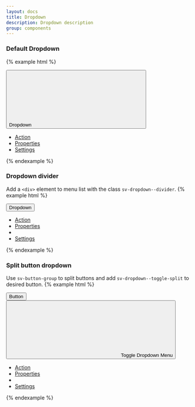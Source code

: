 ```yaml
---
layout: docs
title: Dropdown
description: Dropdown description
group: components
---
```


### Default Dropdown ###

{% example html %}

<div id="example0" class="env-dropdown">
   <button class="env-button env-button--primary env-button--large env-dropdown--toggle" aria-haspopup="true" aria-expanded="false" data-dropdown type="button" data-target="#example0">Dropdown
      <svg class="env-icon env-icon--small env-dropdown-icon">
         <use xlink:href="{{ site.baseurl }}/assets/envision/envision-icons.svg#icon-arrow-down"></use>
      </svg>
   </button>
   <ul class="env-dropdown__menu env-dropdown__menu--large">
      <li role="presentation">
         <a href="#" role="menuitem" class="env-dropdown__item">Action</a>
      </li>
      <li role="presentation">
         <a href="#" role="menuitem" class="env-dropdown__item">Properties</a>
      </li>
      <li role="presentation">
         <a href="#" role="menuitem" class="env-dropdown__item">Settings</a>
      </li>
   </ul>
</div>

{% endexample %}

### Dropdown divider ###
Add a `<div>` element to menu list with the class `sv-dropdown--divider`.
{% example html %}

<div id="example1" class="env-dropdown">
   <button class="env-button env-button--large env-dropdown--toggle" aria-haspopup="true" aria-expanded="false" data-dropdown type="button" data-target="#example1">Dropdown</button>
   <ul class="env-dropdown__menu env-dropdown__menu--large">
      <li role="presentation">
         <a href="#" role="menuitem" class="env-dropdown__item">Action</a>
      </li>
      <li role="presentation">
         <a href="#" role="menuitem" class="env-dropdown__item">Properties</a>
      </li>
      <li class="env-dropdown--divider" role="separator"></li>
      <li role="presentation">
         <a href="#" role="menuitem" class="env-dropdown__item">Settings</a>
      </li>
   </ul>
</div>

{% endexample %}

### Split button dropdown ###
Use `sv-button-group` to split buttons and add `sv-dropdown--toggle-split` to desired button.
{% example html %}
<div id="example2" class="env-dropdown env-button-group env_list__item" role="group">
   <button class="env-button env-button--primary" type="button">Button</button>
   <button class="env-button env-button--primary env-dropdown--toggle env-dropdown--toggle-split" type="button" data-dropdown
      aria-haspopup="true" aria-expanded="false" data-target="#example2">
      <svg class="env-icon env-dropdown-icon">
         <use xlink:href="/assets/envision/envision-icons.svg#icon-arrow-down"></use>
      </svg>
      <span class="env-assistive-text">Toggle Dropdown Menu</span>
   </button>
   <ul class="env-dropdown__menu">
      <li role="presentation">
         <a href="#" role="menuitem" class="env-dropdown__item">Action</a>
      </li>
      <li role="presentation">
         <a href="#" role="menuitem" class="env-dropdown__item">Properties</a>
      </li>
      <li class="env-dropdown--divider" role="separator"></li>
      <li role="presentation">
         <a href="#" role="menuitem" class="env-dropdown__item">Settings</a>
      </li>
   </ul>
</div>

{% endexample %}
